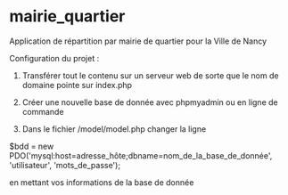 # mairie_quartier
Application de répartition par mairie de quartier pour la Ville de Nancy

Configuration du projet :

1. Transférer tout le contenu sur un serveur web de sorte que le nom de domaine pointe sur index.php

2. Créer une nouvelle base de donnée avec phpmyadmin ou en ligne de commande

3. Dans le fichier /model/model.php changer la ligne

$bdd = new PDO('mysql:host=adresse_hôte;dbname=nom_de_la_base_de_donnée', 'utilisateur', 'mots_de_passe');

en mettant vos informations de la base de donnée
